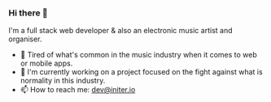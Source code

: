 ### Hi there 👋

<!-- # ![Rosoam's GitHub stats](https://github-readme-stats.vercel.app/api?username=rosoam&show_icons=true&theme=transparent) -->

I'm a full stack web developer & also an electronic music artist and organiser.

- 🔭 Tired of what's common in the music industry when it comes to web or mobile apps.
- 🌱 I'm currently working on a project focused on the fight against what is normality in this industry.
- 📫 How to reach me: dev@initer.io
